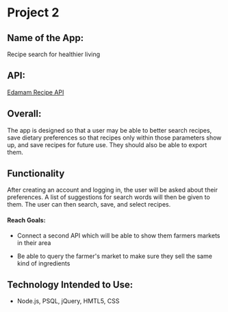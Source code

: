 # Project 2

## Name of the App:
Recipe search for healthier living

## API: 
[Edamam Recipe API](https://developer.edamam.com/edamam-docs-recipe-api)

## Overall:
The app is designed so that a user may be able to better search recipes, save dietary preferences so that recipes only within those parameters show up, and save recipes for future use. They should also be able to export them.


## Functionality
After creating an account and logging in, the user will be asked about their preferences. A list of suggestions for search words will then be given to them. The user can then search, save, and select recipes. 

#### Reach Goals: 
- Connect a second API which will be able to show them farmers markets in their area

- Be able to query the farmer's market to make sure they sell the same kind of ingredients

## Technology Intended to Use:
- Node.js, PSQL, jQuery, HMTL5, CSS
